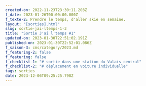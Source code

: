 ```yaml
---
created-on: 2022-11-23T23:30:11.203Z
f_date: 2023-01-26T00:00:00.000Z
f_texte-2: Prendre le temps, d'aller skie en semaine.
layout: "[sorties].html"
slug: sortie-jai-ltemps-1-3
title: "Sortie J'ai l'temps #1"
updated-on: 2023-01-30T22:51:02.191Z
published-on: 2023-01-30T22:52:01.086Z
f_saison-3: cms/category/2023.md
f_featuring-2: false
f_featuring: false
f_checklist-1: "# sortie dans une station du Valais central"
f_checklist-2: "# déplacement en voiture individuelle"
tags: sorties
date: 2023-12-06T09:25:25.798Z
---
```

